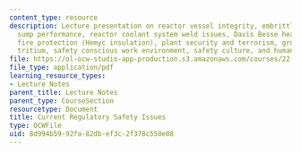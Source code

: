 ```yaml
---
content_type: resource
description: Lecture presentation on reactor vessel integrity, embrittlement, PWR
  sump performance, reactor coolant system weld issues, Davis Besse head degradation,
  fire protection (Hemyc insulation), plant security and terrorism, ground water contamination,
  tritium, safety conscious work environment, safety culture, and human factors.
file: https://ol-ocw-studio-app-production.s3.amazonaws.com/courses/22-091-nuclear-reactor-safety-spring-2008/8d994b5992fa82dbef3c2f378c550e08_MIT22_091S08_lec24_2.pdf
file_type: application/pdf
learning_resource_types:
- Lecture Notes
parent_title: Lecture Notes
parent_type: CourseSection
resourcetype: Document
title: Current Regulatory Safety Issues
type: OCWFile
uid: 8d994b59-92fa-82db-ef3c-2f378c550e08
---
```

